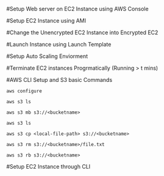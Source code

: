 #Setup Web server on EC2 Instance using AWS Console

#Setup EC2 Instance using AMI

#Change the Unencrypted EC2 Instance into Encrypted EC2

#Launch Instance using Launch Template

#Setup Auto Scaling Enviorment

#Terminate EC2 instances Progrmatically (Running > t mins)

#AWS CLI Setup and S3 basic Commands

    aws configure   

    aws s3 ls  

    aws s3 mb s3://<bucketname> 

    aws s3 ls   

    aws s3 cp <local-file-path> s3://<bucketname>   

    aws s3 rm s3://<bucketname>/file.txt    

    aws s3 rb s3://<bucketname> 


#Setup EC2 Instance through CLI

